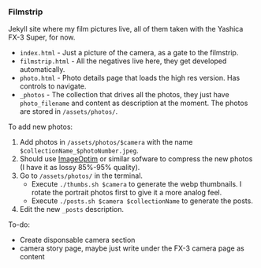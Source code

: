 ### Filmstrip

Jekyll site where my film pictures live, all of them taken with the Yashica FX-3 Super, for now.

- `index.html` - Just a picture of the camera, as a gate to the filmstrip.
- `filmstrip.html` - All the negatives live here, they get developed automatically.
- `photo.html` - Photo details page that loads the high res version. Has controls to navigate.
- `_photos` - The collection that drives all the photos, they just have `photo_filename` and content as description at the moment. The photos are stored in `/assets/photos/`.


To add new photos:

1. Add photos in `/assets/photos/$camera` with the name `$collectionName_$photoNumber.jpeg`.
2. Should use [ImageOptim](https://imageoptim.com/mac) or similar sofware to compress the new photos (I have it as lossy 85%-95% quality).
3. Go to `/assets/photos/` in the terminal. 
   - Execute `./thumbs.sh $camera` to generate the webp thumbnails. I rotate the portrait photos first to give it a more analog feel.
   - Execute `./posts.sh $camera $collectionName` to generate the posts.
4. Edit the new `_posts` description.


To-do:
- Create disponsable camera section
- camera story page, maybe just write under the FX-3 camera page as content
